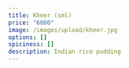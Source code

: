 ```yaml
---
title: Kheer (sml)
price: "6000"
image: /images/upload/kheer.jpg
options: []
spiciness: []
description: Indian rice pudding
---
```

